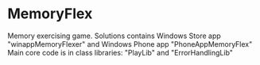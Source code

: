 # MemoryFlex
Memory exercising game.
Solutions contains Windows Store app "winappMemoryFlexer" and Windows Phone app "PhoneAppMemoryFlex"
Main core code is in class libraries: "PlayLib" and "ErrorHandlingLib"

